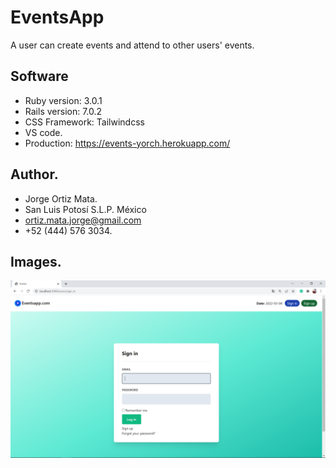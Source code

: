 # EventsApp

A user can create events and attend to other users' events.

## Software

* Ruby version: 3.0.1
* Rails version: 7.0.2
* CSS Framework: Tailwindcss
* VS code.
* Production: https://events-yorch.herokuapp.com/

## Author.

* Jorge Ortiz Mata.
* San Luis Potosí S.L.P. México
* ortiz.mata.jorge@gmail.com
* +52 (444) 576 3034.

## Images.

![](app/assets/images/events-app-1.PNG)
